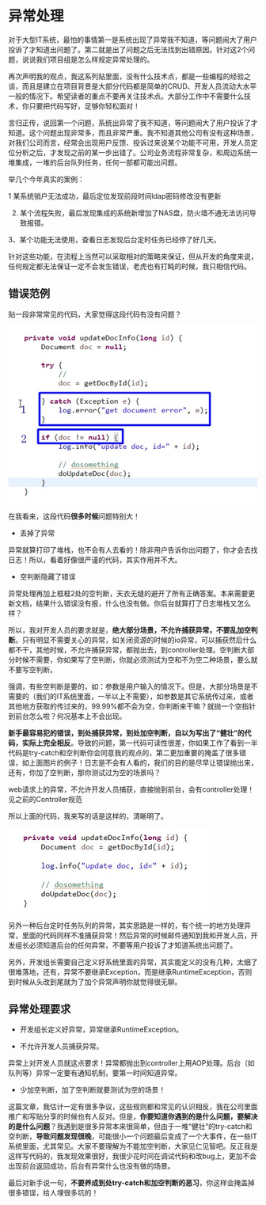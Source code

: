 # 异常处理

对于大型IT系统，最怕的事情第一是系统出现了异常我不知道，等问题闹大了用户投诉了才知道出问题了。第二就是出了问题之后无法找到出错原因。针对这2个问题，说说我们项目组是怎么样规定异常处理的。

再次声明我的观点，我这系列贴里面，没有什么技术点，都是一些编程的经验之谈，而且是建立在项目背景是大部分代码都是简单的CRUD、开发人员流动大水平一般的情况下。希望读者的重点不要再关注技术点。大部分工作中不需要什么技术，你只要把代码写好，足够你轻松面对！

言归正传，说回第一个问题，系统出异常了我不知道，等问题闹大了用户投诉了才知道。这个问题出现非常多，而且非常严重。我不知道其他公司有没有这种场景，对我们公司而言，经常会出现用户反馈、投诉过来说某个功能不可用，开发人员定位分析之后，才发现之前的某一步出错了。公司业务流程非常复杂，和周边系统一堆集成，一堆的后台队列任务，任何一部都可能出问题。

举几个今年真实的案例：

1 某系统销户无法成功，最后定位发现前段时间ldap密码修改没有更新

2. 某个流程失败，最后发现集成的系统新增加了NAS盘，防火墙不通无法访问导致报错。

3、某个功能无法使用，查看日志发现后台定时任务已经停了好几天。

针对这些功能，在流程上当然可以采取相对的策略来保证，但从开发的角度来说，任何规定都无法保证一定不会发生错误，老虎也有打盹的时候，我只相信代码。

## 错误范例

贴一段非常常见的代码，大家觉得这段代码有没有问题？

![异常错误](../images/exception1.jpg)


在我看来，这段代码**很多时候**问题特别大！

* 丢掉了异常

异常就算打印了堆栈，也不会有人去看的！除非用户告诉你出问题了，你才会去找日志！所以，看着好像很严谨的代码，其实作用并不大。

* 空判断隐藏了错误

 异常处理再加上框框2处的空判断，天衣无缝的避开了所有正确答案。本来需要更新文档，结果什么错误没有报，什么也没有做。你后台就算打了日志堆栈又怎么样？


所以，我对开发人员的要求就是，**绝大部分场景，不允许捕获异常，不要乱加空判断**。只有明显不需要关心的异常，如关闭资源的时候的io异常，可以捕获然后什么都不干，其他时候，不允许捕获异常，都抛出去，到controller处理。空判断大部分时候不需要，你如果写了空判断，你就必须测试为空和不为空二种场景，要么就不要写空判断。


强调，有些空判断是要的，如：参数是用户输入的情况下。但是，大部分场景是不需要的（我们的IT系统里面，一半以上不需要），如参数是其它系统传过来，或者其他地方获取的传过来的，99.99%都不会为空，你判断来干嘛？就抛一个空指针到前台怎么啦？何况基本上不会出现。

**新手最容易犯的错误，到处捕获异常，到处加空判断，自以为写出了“健壮”的代码，实际上完全相反**。导致的问题，第一代码可读性很差，你如果工作了看到一半代码是try-catch和空判断你会同意我的观点的，第二更加重要的掩盖了很多错误，如上面图片的例子！日志是不会有人看的，我们的目的是尽早让错误抛出来，还有，你加了空判断，那你测试过为空的场景吗？


web请求上的异常，不允许开发人员捕获，直接抛到前台，会有controller处理！见之前的Controller规范

所以上面的代码，我来写的话是这样的，清晰明了。

![正确写法](../images/exception2.jpg)

另外一种后台定时任务队列的异常，其实思路是一样的，有个统一的地方处理异常，里面的代码同样不准捕获异常！然后异常的时候邮件通知到我和开发人员，开发组长必须知道后台的任何异常，不要等用户投诉了才知道系统出问题了。

另外，开发组长需要自己定义好系统里面的异常，其实能定义的没有几种，太细了很难落地，还有，异常不要继承Exception，而是继承RuntimeException，否则到时候从头改到尾就为了加个异常声明你就觉得很无聊。

## 异常处理要求

* 开发组长定义好异常，异常继承RuntimeException。

* 不允许开发人员捕获异常。

异常上对开发人员就这点要求！异常都抛出到controller上用AOP处理。后台（如队列等）异常一定要有通知机制，要第一时间知道异常。

* 少加空判断，加了空判断就要测试为空的场景！

这篇文章，我估计一定有很多争议，这些规则都和常见的认识相反，我在公司里面推广和写贴分享的时候也有人反对。但是，**你要知道你遇到的是什么问题，要解决的是什么问题**？我遇到是很多异常本来很简单，但由于一堆“健壮”的try-catch和空判断，**导致问题发现很晚**，可能很小一个问题最后变成了一个大事件，在一些IT系统里面，尤其常见。大家不要理解为不能加空判断，大家见仁见智吧。反正我是这样写代码的，我发现效果很好，我很少花时间在调试代码和改bug上，更加不会出现前台返回成功，后台有异常什么也没有做的场景。

最后对新手说一句，**不要养成到处try-catch和加空判断的恶习**，你这样会掩盖掉很多错误，给人埋很多坑的！